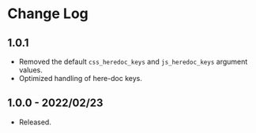 # Change Log

## 1.0.1 
- Removed the default `css_heredoc_keys` and `js_heredoc_keys` argument values.
- Optimized handling of here-doc keys.

## 1.0.0 - 2022/02/23
- Released.
